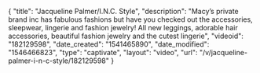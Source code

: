 {
    "title": "Jacqueline Palmer\/I.N.C. Style",
    "description": "Macy’s private brand inc has fabulous fashions but have you checked out the accessories, sleepwear, lingerie and fashion jewelry! All new leggings, adorable hair accessories, beautiful fashion jewelry and the cutest lingerie",
    "videoid": "182129598",
    "date_created": "1541465890",
    "date_modified": "1546466823",
    "type": "captivate",
    "layout": "video",
    "url": "\/v\/jacqueline-palmer-i-n-c-style\/182129598"
}